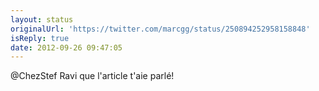 ```yaml
---
layout: status
originalUrl: 'https://twitter.com/marcgg/status/250894252958158848'
isReply: true
date: 2012-09-26 09:47:05
---
```


@ChezStef Ravi que l'article t'aie parlé!
